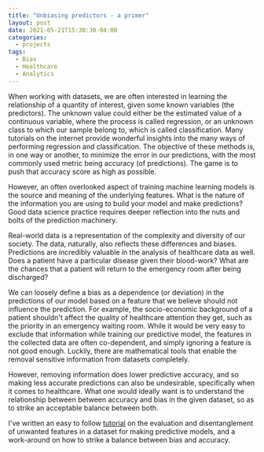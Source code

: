 ```yaml
---
title: "Unbiasing predictors - a primer"
layout: post
date: 2021-05-21T15:30:30-04:00
categories:
  - projects
tags:
  - Bias
  - Healthcare
  - Analytics
---
```


When working with datasets, we are often interested in learning the relationship of a quantity of interest, given some known variables (the predictors). The unknown value could either be the estimated value of a continuous variable, where the process is called regression, or an unknown class to which our sample belong to, which is called classification. Many tutorials on the internet provide wonderful insights into the many ways of performing regression and classification. The objective of these methods is, in one way or another, to minimize the error in our predictions, with the most commonly used metric being accuracy (of predictions). The game is to push that accuracy score as high as possible. 

However, an often overlooked aspect of training machine learning models is the source and meaning of the underlying features. What is the nature of the information you are using to build your model and make predictions? Good data science practice requires deeper reflection into the nuts and bolts of the prediction machinery. 

Real-world data is a representation of the complexity and diversity of our society. The data, naturally, also reflects these differences and biases.
Predictions are incredibly valuable in the analysis of healthcare data as well. Does a patient have a particular disease given their blood-work? What are the chances that a patient will return to the emergency room after being discharged?

We can loosely define a bias as a dependence (or deviation) in the predictions of our model based on a feature that we believe should not influence the prediction. For example, the socio-economic background of a patient shouldn't affect the quality of healthcare attention they get, such as the priority in an emergency waiting room. While it would be very easy to exclude that information while training our predictive model, the features in the collected data are often co-dependent, and simply ignoring a feature is not good enough. Luckily, there are mathematical tools that enable the removal sensitive information from datasets completely.

However, removing information does lower predictive accuracy, and so making less accurate predictions can also be undesirable, specifically when it comes to healthcare. What one would ideally want is to understand the relationship between between accuracy and bias in the given dataset, so as to strike an acceptable balance between both.

I've written an easy to follow [tutorial](https://gist.github.com/theonlyid/c13483f9ab2e07c769ee6b56dab3a1f7) on the evaluation and disentanglement of unwanted features in a dataset for making predictive models, and a work-around on how to strike a balance between bias and accuracy.